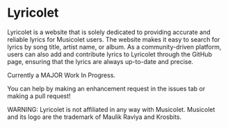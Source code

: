 # Lyricolet

Lyricolet is a website that is solely dedicated to providing accurate and reliable lyrics for Musicolet users. The website makes it easy to search for lyrics by song title, artist name, or album. As a community-driven platform, users can also add and contribute lyrics to Lyricolet through the GitHub page, ensuring that the lyrics are always up-to-date and precise.

Currently a MAJOR Work In Progress.

You can help by making an enhancement request in the issues tab or making a pull request!


WARNING: Lyricolet is not affiliated in any way with Musicolet. Musicolet and its logo are the trademark of Maulik Raviya and Krosbits.

